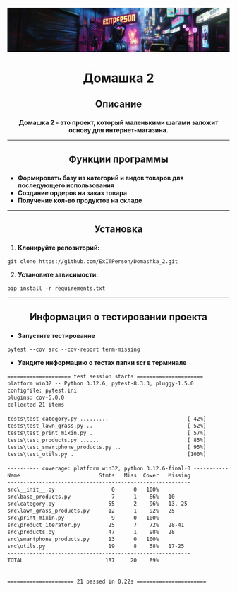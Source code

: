 ![b3a5a00f-6e6b-488f-9ac1-5623c31cb0d1.jpg](design_tools%2Fb3a5a00f-6e6b-488f-9ac1-5623c31cb0d1.jpg)

# <p align="center"> Домашка 2 </p>


## <p align="center">Описание</p>

**<p align="center">Домашка 2 - это проект, который маленькими шагами заложит основу для интернет-магазина.</p>**

---

## <p align="center">Функции программы</p>


- **Формировать базу из категорий и видов товаров для последующего использования**
- **Создание ордеров на заказ товара**
- **Получение кол-во продуктов на складе**


----

## <p align="center">Установка</p>

1. **Клонируйте репозиторий:**
````
git clone https://github.com/ExITPerson/Domashka_2.git
````

2. **Установите зависимости:**
````
pip install -r requirements.txt
````
---

## <p align="center">Информация о тестировании проекта</p>

- **Запустите тестирование**
````
pytest --cov src --cov-report term-missing
````

- **Увидите информацию о тестах папки scr в терминале**

````
==================== test session starts =====================
platform win32 -- Python 3.12.6, pytest-8.3.3, pluggy-1.5.0
configfile: pytest.ini
plugins: cov-6.0.0
collected 21 items                                             

tests\test_category.py .........                         [ 42%]
tests\test_lawn_grass.py ..                              [ 52%]
tests\test_print_mixin.py .                              [ 57%]
tests\test_products.py ......                            [ 85%]
tests\test_smartphone_products.py ..                     [ 95%]
tests\test_utils.py .                                    [100%]

---------- coverage: platform win32, python 3.12.6-final-0 -----------
Name                         Stmts   Miss  Cover   Missing
----------------------------------------------------------
src\__init__.py                  0      0   100%
src\base_products.py             7      1    86%   10
src\category.py                 55      2    96%   13, 25
src\lawn_grass_products.py      12      1    92%   25
src\print_mixin.py               9      0   100%
src\product_iterator.py         25      7    72%   28-41        
src\products.py                 47      1    98%   28
src\smartphone_products.py      13      0   100%
src\utils.py                    19      8    58%   17-25        
----------------------------------------------------------      
TOTAL                          187     20    89%


===================== 21 passed in 0.22s ======================
````